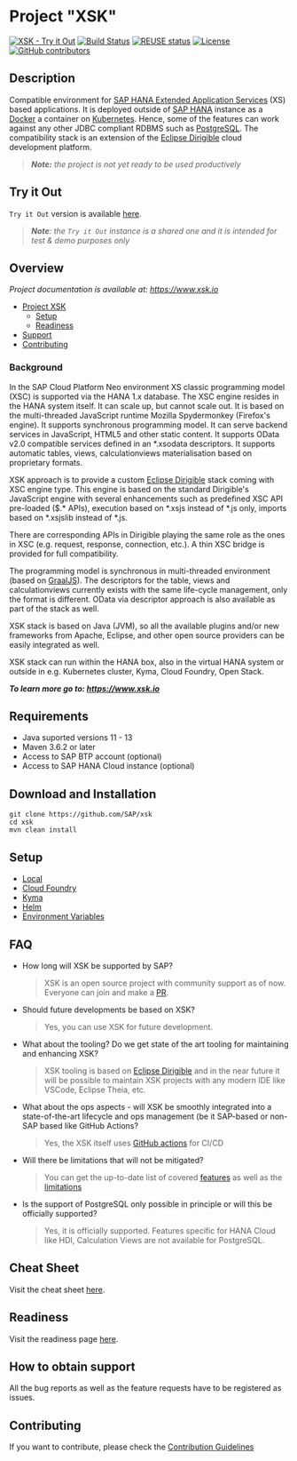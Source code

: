 # Project "XSK"

[![XSK - Try it Out](https://img.shields.io/badge/XSK-Try%20it%20Out-white.svg)](https://trial.apps.xsk.io)
[![Build Status](https://github.com/sap/xsk/workflows/Build/badge.svg)](https://github.com/sap/xsk/actions?query=workflow%3ABuild)
[![REUSE status](https://api.reuse.software/badge/github.com/SAP/xsk)](https://api.reuse.software/info/github.com/SAP/xsk)
[![License](https://img.shields.io/badge/License-Apache%202.0-blue.svg)](https://opensource.org/licenses/Apache-2.0)
[![GitHub contributors](https://img.shields.io/github/contributors/sap/xsk.svg)](https://github.com/sap/xsk/graphs/contributors)


## Description

Compatible environment for [SAP HANA Extended Application Services](https://help.sap.com/viewer/52715f71adba4aaeb480d946c742d1f6/2.0.03/en-US/a6c0749255d84a81a154a7fc87dd33ce.html) (XS) based applications. It is deployed outside of [SAP HANA](https://www.sap.com/products/hana.html?btp=991d50bf-fa15-4979-ac4b-b280b0eb951f) instance as a [Docker](https://www.docker.com/) a container on [Kubernetes](https://kubernetes.io/). Hence, some of the features can work against any other JDBC compliant RDBMS such as [PostgreSQL](https://www.postgresql.org/). The compatibility stack is an extension of the [Eclipse Dirigible](https://github.com/eclipse/dirigible) cloud development platform.

> _**Note:** the project is not yet ready to be used productively_


## Try it Out

`Try it Out` version is available [here](https://trial.apps.xsk.io).

> _**Note**: the `Try it Out` instance is a shared one and it is intended for test & demo purposes only_

## Overview

_Project documentation is available at: https://www.xsk.io_

- [Project XSK](#background)
  - [Setup](#setup)
  - [Readiness](#readiness)
- [Support](#how-to-obtain-support)
- [Contributing](#contributing)


### Background

In the SAP Cloud Platform Neo environment XS classic programming model (XSC) is supported via the HANA 1.x database. The XSC engine resides in the HANA system itself. It can scale up, but cannot scale out. It is based on the multi-threaded JavaScript runtime Mozilla Spydermonkey (Firefox's engine). It supports synchronous programming model. It can serve backend services in JavaScript, HTML5 and other static content. It supports OData v2.0 compatible services defined in an \*.xsodata descriptors. It supports automatic tables, views, calculationviews materialisation based on proprietary formats.

XSK approach is to provide a custom [Eclipse Dirigible](https://www.dirigible.io/) stack coming with XSC engine type. This engine is based on the standard Dirigible's JavaScript engine with several enhancements such as predefined XSC API pre-loaded ($.* APIs), execution based on \*.xsjs instead of \*.js only, imports based on \*.xsjslib instead of \*.js.

There are corresponding APIs in Dirigible playing the same role as the ones in XSC (e.g. request, response, connection, etc.). A thin XSC bridge is provided for full compatibility.

The programming model is synchronous in multi-threaded environment (based on [GraalJS](https://github.com/graalvm/graaljs)). The descriptors for the table, views and calculationviews currently exists with the same life-cycle management, only the format is different. OData via descriptor approach is also available as part of the stack as well.

XSK stack is based on Java (JVM), so all the available plugins and/or new frameworks from Apache, Eclipse, and other open source providers can be easily integrated as well.

XSK stack can run within the HANA box, also in the virtual HANA system or outside in e.g. Kubernetes cluster, Kyma, Cloud Foundry, Open Stack.

_**To learn more go to: https://www.xsk.io**_

## Requirements

- Java suported versions 11 - 13
- Maven 3.6.2 or later
- Access to SAP BTP account (optional)
- Access to SAP HANA Cloud instance (optional)

## Download and Installation

```
git clone https://github.com/SAP/xsk
cd xsk
mvn clean install
```

## Setup

- [Local](https://www.xsk.io/setup/)
- [Cloud Foundry](https://www.xsk.io/setup/cloud-foundry/)
- [Kyma](https://www.xsk.io/setup/kyma/)
- [Helm](https://www.xsk.io/setup/helm/)
- [Environment Variables](https://www.xsk.io/setup/environment-variables/)

## FAQ

- How long will XSK be supported by SAP?

  > XSK is an open source project with community support as of now. Everyone can join and make a [PR](CONTRIBUTING.md).

- Should future developments be based on XSK?

  > Yes, you can use XSK for future development.

- What about the tooling? Do we get state of the art tooling for maintaining and enhancing XSK?

  > XSK tooling is based on [Eclipse Dirigible](https://www.dirigible.io/) and in the near future it will be possible to maintain XSK projects with any modern IDE like VSCode, Eclipse Theia, etc.

- What about the ops aspects - will XSK be smoothly integrated into a state-of-the-art lifecycle and ops management (be it SAP-based or non-SAP based like GitHub Actions?

  > Yes, the XSK itself uses [GitHub actions](https://github.com/SAP/xsk/actions) for CI/CD

- Will there be limitations that will not be mitigated?

  > You can get the up-to-date list of covered [features](https://github.com/SAP/xsk/wiki/Readiness) as well as the [limitations](https://github.com/SAP/xsk/wiki/Limitations)

- Is the support of PostgreSQL only possible in principle or will this be officially supported?

  > Yes, it is officially supported. Features specific for HANA Cloud like HDI, Calculation Views are not available for PostgreSQL.

## Cheat Sheet

Visit the cheat sheet [here](https://github.com/SAP/xsk/wiki/Cheat-Sheet).

## Readiness

Visit the readiness page [here](https://github.com/SAP/xsk/wiki/Readiness).

## How to obtain support

All the bug reports as well as the feature requests have to be registered as issues.

## Contributing

If you want to contribute, please check the [Contribution Guidelines](CONTRIBUTING.md)


